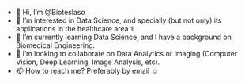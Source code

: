 - 👋 Hi, I’m @Bioteslaso
- 👀 I’m interested in Data Science, and specially (but not only) its applications in the healthcare area ⚕️
- 🌱 I’m currently learning Data Science, and I have a background on Biomedical Engineering.
- 💞️ I’m looking to collaborate on Data Analytics or Imaging (Computer Vision, Deep Learning, Image Analysis, etc).
- 📫 How to reach me? Preferably by email ☺️

<!---
Bioteslaso/Bioteslaso is a ✨ special ✨ repository because its `README.md` (this file) appears on your GitHub profile.
You can click the Preview link to take a look at your changes.
--->
